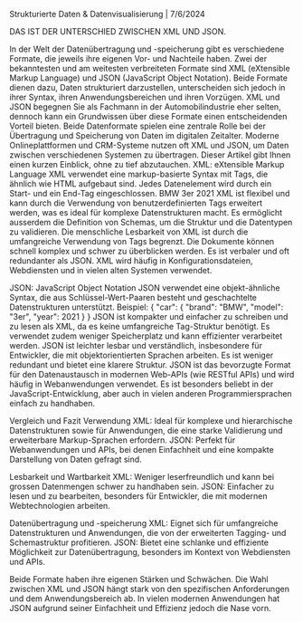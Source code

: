 Strukturierte Daten & Datenvisualisierung | 7/6/2024

DAS IST DER UNTERSCHIED ZWISCHEN XML UND JSON.

In der Welt der Datenübertragung und -speicherung gibt es verschiedene Formate, die jeweils ihre eigenen Vor- und Nachteile haben. Zwei der bekanntesten und am weitesten verbreiteten Formate sind XML (eXtensible Markup Language) und JSON (JavaScript Object Notation). Beide Formate dienen dazu, Daten strukturiert darzustellen, unterscheiden sich jedoch in ihrer Syntax, ihren Anwendungsbereichen und ihren Vorzügen.
XML und JSON begegnen Sie als Fachmann in der Automobilindustrie eher selten, dennoch kann ein Grundwissen über diese Formate einen entscheidenden Vorteil bieten. Beide Datenformate spielen eine zentrale Rolle bei der Übertragung und Speicherung von Daten im digitalen Zeitalter. Moderne Onlineplattformen und CRM-Systeme nutzen oft XML und JSON, um Daten zwischen verschiedenen Systemen zu übertragen. Dieser Artikel gibt Ihnen einen kurzen Einblick, ohne zu tief abzutauchen.
XML: eXtensible Markup Language
XML verwendet eine markup-basierte Syntax mit Tags, die ähnlich wie HTML aufgebaut sind. Jedes Datenelement wird durch ein Start- und ein End-Tag eingeschlossen.
<car>
<brand>BMW</brand>
<model>3er</model>
<year>2021</year>
</car>
XML ist flexibel und kann durch die Verwendung von benutzerdefinierten Tags erweitert werden, was es ideal für komplexe Datenstrukturen macht. Es ermöglicht ausserdem die Definition von Schemas, um die Struktur und die Datentypen zu validieren.
Die menschliche Lesbarkeit von XML ist durch die umfangreiche Verwendung von Tags begrenzt. Die Dokumente können schnell komplex und schwer zu überblicken werden. Es ist verbaler und oft redundanter als JSON.
XML wird häufig in Konfigurationsdateien, Webdiensten und in vielen alten Systemen verwendet.

JSON: JavaScript Object Notation
JSON verwendet eine objekt-ähnliche Syntax, die aus Schlüssel-Wert-Paaren besteht und geschachtelte Datenstrukturen unterstützt.
Beispiel:
{
"car": {
"brand": "BMW",
"model": "3er",
"year": 2021
}
}
JSON ist kompakter und einfacher zu schreiben und zu lesen als XML, da es keine umfangreiche Tag-Struktur benötigt. Es verwendet zudem weniger Speicherplatz und kann effizienter verarbeitet werden. JSON ist leichter lesbar und verständlich, insbesondere für Entwickler, die mit objektorientierten Sprachen arbeiten. Es ist weniger redundant und bietet eine klarere Struktur.
JSON ist das bevorzugte Format für den Datenaustausch in modernen Web-APIs (wie RESTful APIs) und wird häufig in Webanwendungen verwendet. Es ist besonders beliebt in der JavaScript-Entwicklung, aber auch in vielen anderen Programmiersprachen einfach zu handhaben.

Vergleich und Fazit
Verwendung
XML: Ideal für komplexe und hierarchische Datenstrukturen sowie für Anwendungen, die eine starke Validierung und erweiterbare Markup-Sprachen erfordern.
JSON: Perfekt für Webanwendungen und APIs, bei denen Einfachheit und eine kompakte Darstellung von Daten gefragt sind.

Lesbarkeit und Wartbarkeit
XML: Weniger leserfreundlich und kann bei grossen Datenmengen schwer zu handhaben sein.
JSON: Einfacher zu lesen und zu bearbeiten, besonders für Entwickler, die mit modernen Webtechnologien arbeiten.

Datenübertragung und -speicherung
XML: Eignet sich für umfangreiche Datenstrukturen und Anwendungen, die von der erweiterten Tagging- und Schemastruktur profitieren.
JSON: Bietet eine schlanke und effiziente Möglichkeit zur Datenübertragung, besonders im Kontext von Webdiensten und APIs.

Beide Formate haben ihre eigenen Stärken und Schwächen. Die Wahl zwischen XML und JSON hängt stark von den spezifischen Anforderungen und dem Anwendungsbereich ab. In vielen modernen Anwendungen hat JSON aufgrund seiner Einfachheit und Effizienz jedoch die Nase vorn.